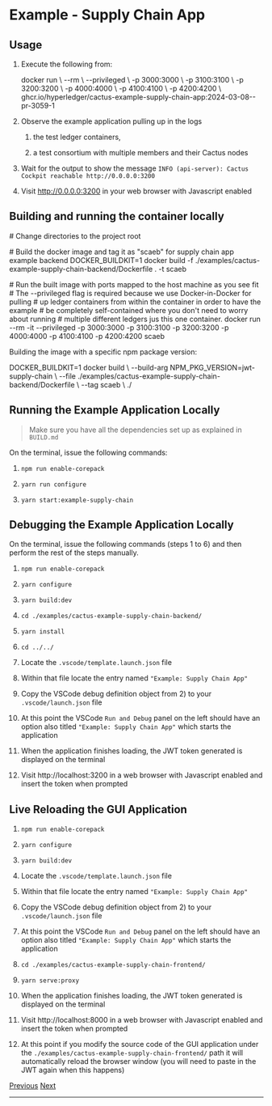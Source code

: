 Example - Supply Chain App
==========================================================================================================================

Usage
--------------------------------------------

1.  Execute the following from:

    docker run \\
      \--rm \\
      \--privileged \\
      \-p 3000:3000 \\
      \-p 3100:3100 \\
      \-p 3200:3200 \\
      \-p 4000:4000 \\
      \-p 4100:4100 \\
      \-p 4200:4200 \\
      ghcr.io/hyperledger/cactus-example-supply-chain-app:2024-03-08--pr-3059-1

2.  Observe the example application pulling up in the logs

    1.  the test ledger containers,

    2.  a test consortium with multiple members and their Cactus nodes

3.  Wait for the output to show the message `INFO (api-server): Cactus Cockpit reachable http://0.0.0.0:3200`

4.  Visit http://0.0.0.0:3200 in your web browser with Javascript enabled


Building and running the container locally
----------------------------------------------------------------------------------------------------------------------

\# Change directories to the project root

\# Build the docker image and tag it as "scaeb" for supply chain app example backend
DOCKER\_BUILDKIT\=1 docker build \-f ./examples/cactus-example-supply-chain-backend/Dockerfile . \-t scaeb

\# Run the built image with ports mapped to the host machine as you see fit
\# The --privileged flag is required because we use Docker-in-Docker for pulling
\# up ledger containers from within the container in order to have the example
\# be completely self-contained where you don't need to worry about running
\# multiple different ledgers jus this one container.
docker run \--rm \-it \--privileged \-p 3000:3000 \-p 3100:3100 \-p 3200:3200 \-p 4000:4000 \-p 4100:4100 \-p 4200:4200 scaeb

Building the image with a specific npm package version:

DOCKER\_BUILDKIT\=1 docker build \\
  \--build-arg NPM\_PKG\_VERSION\=jwt-supply-chain \\
  \--file ./examples/cactus-example-supply-chain-backend/Dockerfile \\
  \--tag scaeb \\
  ./

Running the Example Application Locally
----------------------------------------------------------------------------------------------------------------

> Make sure you have all the dependencies set up as explained in `BUILD.md`

On the terminal, issue the following commands:

1.  `npm run enable-corepack`

2.  `yarn run configure`

3.  `yarn start:example-supply-chain`


Debugging the Example Application Locally
--------------------------------------------------------------------------------------------------------------------

On the terminal, issue the following commands (steps 1 to 6) and then perform the rest of the steps manually.

1.  `npm run enable-corepack`

2.  `yarn configure`

3.  `yarn build:dev`

4.  `cd ./examples/cactus-example-supply-chain-backend/`

5.  `yarn install`

6.  `cd ../../`

7.  Locate the `.vscode/template.launch.json` file

8.  Within that file locate the entry named `"Example: Supply Chain App"`

9.  Copy the VSCode debug definition object from 2) to your `.vscode/launch.json` file

10.  At this point the VSCode `Run and Debug` panel on the left should have an option also titled `"Example: Supply Chain App"` which starts the application

11.  When the application finishes loading, the JWT token generated is displayed on the terminal

12.  Visit http://localhost:3200 in a web browser with Javascript enabled and insert the token when prompted


Live Reloading the GUI Application
------------------------------------------------------------------------------------------------------

1.  `npm run enable-corepack`

2.  `yarn configure`

3.  `yarn build:dev`

4.  Locate the `.vscode/template.launch.json` file

5.  Within that file locate the entry named `"Example: Supply Chain App"`

6.  Copy the VSCode debug definition object from 2) to your `.vscode/launch.json` file

7.  At this point the VSCode `Run and Debug` panel on the left should have an option also titled `"Example: Supply Chain App"` which starts the application

8.  `cd ./examples/cactus-example-supply-chain-frontend/`

9.  `yarn serve:proxy`

10.  When the application finishes loading, the JWT token generated is displayed on the terminal

11.  Visit http://localhost:8000 in a web browser with Javascript enabled and insert the token when prompted

12.  At this point if you modify the source code of the GUI application under the `./examples/cactus-example-supply-chain-frontend/` path it will automatically reload the browser window (you will need to paste in the JWT again when this happens)


[Previous](../examples.md "Examples") [Next](../governance.md "Governance")

* * *
